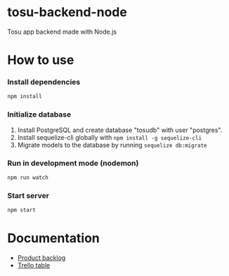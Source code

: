 # tosu-backend-node

Tosu app backend made with Node.js

# How to use
### Install dependencies
```sh
npm install
```
### Initialize database

1. Install PostgreSQL and create database "tosudb" with user "postgres".
2. Install sequelize-cli globally with `npm install -g sequelize-cli`
3. Migrate models to the database by running `sequelize db:migrate`

### Run in development mode (nodemon)
```sh
npm run watch
```

### Start server
```sh
npm start
```

# Documentation

* [Product backlog](https://docs.google.com/spreadsheets/d/1s8WgWyk6s9hXbjHSsdBv8X7MHLPGrLpprMkqOl15yBo/edit?usp=sharing)
* [Trello table](https://trello.com/b/87G4Y96t/tosu-app)
